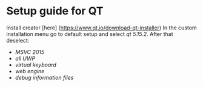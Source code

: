 # Setup guide for QT #
Install creator [here] (https://www.qt.io/download-qt-installer)
In the custom installation menu go to default setup and select *qt 5.15.2*. 
After that deselect: 
*	*MSVC 2015*
*	*all UWP*
*	*virtual keyboard*
*	*web engine*
*	*debug information files*

